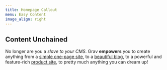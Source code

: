 ```yaml
---
title: Homepage Callout
menu: Easy Content
image_align: right
---
```


## Content Unchained

No longer are you a _slave to your CMS_. Grav **empowers** you to create anything from a [simple one-page site](https://demo.getgrav.org/onepage-skeleton), to a [beautiful blog](https://demo.getgrav.org/blog-skeleton), to a powerful and feature-rich [product site](https://demo.getgrav.org/shop-skeleton), to pretty much anything you can dream up!
